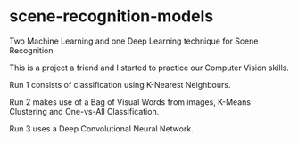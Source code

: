 # scene-recognition-models
Two Machine Learning and one Deep Learning technique for Scene Recognition

This is a project a friend and I started to practice our Computer Vision skills.

Run 1 consists of classification using K-Nearest Neighbours.

Run 2 makes use of a Bag of Visual Words from images, K-Means Clustering and One-vs-All Classification.

Run 3 uses a Deep Convolutional Neural Network.
